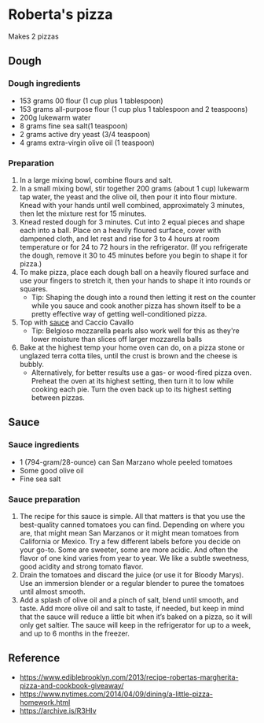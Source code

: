 # Roberta's pizza

Makes 2 pizzas

## Dough

### Dough ingredients

- 153 grams 00 flour (1 cup plus 1 tablespoon)
- 153 grams all-purpose flour (1 cup plus 1 tablespoon and 2 teaspoons)
- 200g lukewarm water
- 8 grams fine sea salt(1 teaspoon)
- 2 grams active dry yeast (3/4 teaspoon)
- 4 grams extra-virgin olive oil (1 teaspoon)

### Preparation

1. In a large mixing bowl, combine flours and salt.
2. In a small mixing bowl, stir together 200 grams (about 1 cup) lukewarm tap water, the yeast and the olive oil, then pour it into flour mixture. Knead with your hands until well combined, approximately 3 minutes, then let the mixture rest for 15 minutes.
3. Knead rested dough for 3 minutes. Cut into 2 equal pieces and shape each into a ball. Place on a heavily floured surface, cover with dampened cloth, and let rest and rise for 3 to 4 hours at room temperature or for 24 to 72 hours in the refrigerator. (If you refrigerate the dough, remove it 30 to 45 minutes before you begin to shape it for pizza.)
4. To make pizza, place each dough ball on a heavily floured surface and use your fingers to stretch it, then your hands to shape it into rounds or squares.
   - Tip: Shaping the dough into a round then letting it rest on the counter while you sauce and cook another pizza has shown itself to be a pretty effective way of getting well-conditioned pizza.
5. Top with [sauce](#sauce) and Caccio Cavallo
   - Tip: Belgioso mozzarella pearls also work well for this as they're lower moisture than slices off larger mozzarella balls
6. Bake at the highest temp your home oven can do, on a pizza stone or unglazed terra cotta tiles, until the crust is brown and the cheese is bubbly.
   - Alternatively, for better results use a gas- or wood-fired pizza oven. Preheat the oven at its highest setting, then turn it to low while cooking each pie. Turn the oven back up to its highest setting between pizzas.

## Sauce

### Sauce ingredients

- 1 (794-gram/28-ounce) can San Marzano whole peeled tomatoes
- Some good olive oil
- Fine sea salt

### Sauce preparation

1. The recipe for this sauce is simple. All that matters is that you use the best-quality canned tomatoes you can find. Depending on where you are, that might mean San Marzanos or it might mean tomatoes from California or Mexico. Try a few different labels before you decide on your go-to. Some are sweeter, some are more acidic. And often the flavor of one kind varies from year to year. We like a subtle sweetness, good acidity and strong tomato flavor.
2. Drain the tomatoes and discard the juice (or use it for Bloody Marys). Use an immersion blender or a regular blender to puree the tomatoes until almost smooth.
3. Add a splash of olive oil and a pinch of salt, blend until smooth, and taste. Add more olive oil and salt to taste, if needed, but keep in mind that the sauce will reduce a little bit when it’s baked on a pizza, so it will only get saltier. The sauce will keep in the refrigerator for up to a week, and up to 6 months in the freezer.

## Reference

- <https://www.ediblebrooklyn.com/2013/recipe-robertas-margherita-pizza-and-cookbook-giveaway/>
- <https://www.nytimes.com/2014/04/09/dining/a-little-pizza-homework.html>
- <https://archive.is/R3HIv>
